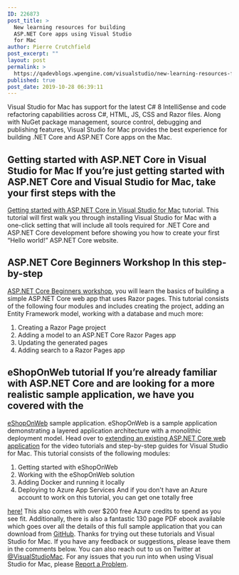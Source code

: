 ```yaml
---
ID: 226873
post_title: >
  New learning resources for building
  ASP.NET Core apps using Visual Studio
  for Mac
author: Pierre Crutchfield
post_excerpt: ""
layout: post
permalink: >
  https://qadevblogs.wpengine.com/visualstudio/new-learning-resources-for-building-asp-net-core-apps-using-visual-studio-for-mac/
published: true
post_date: 2019-10-28 06:39:11
---
```

Visual Studio for Mac has support for the latest C# 8 IntelliSense and code refactoring capabilities across C#, HTML, JS, CSS and Razor files. Along with NuGet package management, source control, debugging and publishing features, Visual Studio for Mac provides the best experience for building .NET Core and ASP.NET Core apps on the Mac. 
## Getting started with ASP.NET Core in Visual Studio for Mac If you’re just getting started with ASP.NET Core and Visual Studio for Mac, take your first steps with the 

[Getting started with ASP.NET Core in Visual Studio for Mac][1] tutorial. This tutorial will first walk you through installing Visual Studio for Mac with a one-click setting that will include all tools required for .NET Core and ASP.NET Core development before showing you how to create your first “Hello world!” ASP.NET Core website. 
## ASP.NET Core Beginners Workshop In this step-by-step 

[ASP.NET Core Beginners workshop][2], you will learn the basics of building a simple ASP.NET Core web app that uses Razor pages. This tutorial consists of the following four modules and includes creating the project, adding an Entity Framework model, working with a database and much more: 
1.  Creating a Razor Page project
2.  Adding a model to an ASP.NET Core Razor Pages app
3.  Updating the generated pages
4.  Adding search to a Razor Pages app

## eShopOnWeb tutorial If you’re already familiar with ASP.NET Core and are looking for a more realistic sample application, we have you covered with the 

[eShopOnWeb][3] sample application. eShopOnWeb is a sample application demonstrating a layered application architecture with a monolithic deployment model. Head over to [extending an existing ASP.NET Core web application][4] for the video tutorials and step-by-step guides for Visual Studio for Mac. This tutorial consists of the following modules: 
1.  Getting started with eShopOnWeb
2.  Working with the eShopOnWeb solution
3.  Adding Docker and running it locally
4.  Deploying to Azure App Services And if you don't have an Azure account to work on this tutorial, you can get one totally free 

[here!][5] This also comes with over $200 free Azure credits to spend as you see fit. Additionally, there is also a fantastic 130 page PDF ebook available which goes over all the details of this full sample application that you can download from [GitHub][3]. Thanks for trying out these tutorials and Visual Studio for Mac. If you have any feedback or suggestions, please leave them in the comments below. You can also reach out to us on Twitter at [@VisualStudioMac][6]. For any issues that you run into when using Visual Studio for Mac, please [Report a Problem][7].

 [1]: https://docs.microsoft.com/visualstudio/mac/tutorial-aspnet-core-vsmac-getting-started?view=vsmac-2019
 [2]: https://github.com/dotnet-presentations/aspnetcore-for-beginners
 [3]: https://github.com/dotnet-architecture/eShopOnWeb
 [4]: https://docs.microsoft.com/visualstudio/mac/tutorial-aspnet-core-vsmac-extending?view=vsmac-2019
 [5]: https://azure.microsoft.com/en-us/free/
 [6]: https://twitter.com/visualstudiomac
 [7]: https://docs.microsoft.com/visualstudio/mac/report-a-problem?view=vsmac-2019